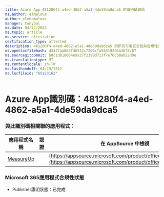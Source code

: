 ```yaml
---
title: Azure App 481280f4-a4ed-4862-a5a1-4de59da9dca5 的識別碼資訊
ms.author: elmalova
author: elenamalova
manager: tonybal
ms.date: 04/27/2022
ms.topic: article
ms.service: attestation
certification_type: attested
description: 481280f4-a4ed-4862-a5a1-4de59da9dca5 的所有可用安全性與合規性資訊。
ms.openlocfilehash: d3127aa8d3f36912c7206cfa94019296a36f8c87
ms.sourcegitcommit: b0c1d8160b4e9a27f23a9d723f7e76d38ab12d9e
ms.translationtype: MT
ms.contentlocale: zh-TW
ms.lasthandoff: 04/29/2022
ms.locfileid: "65123162"
---
```

# <a name="azure-app-id-481280f4-a4ed-4862-a5a1-4de59da9dca5"></a>Azure App識別碼：481280f4-a4ed-4862-a5a1-4de59da9dca5


### <a name="apps-associated-with-this-id"></a>與此識別碼相關聯的應用程式：
| **應用程式名稱** | **認證** | **在 AppSource 中檢視** |
|--------------|---------------|-----------------------|
| [MeasureUp](../forward/WA200003111.md) |  | [https://appsource.microsoft.com/product/office/WA200003111](https://appsource.microsoft.com/product/office/WA200003111) |

### <a name="microsoft-365-app-compliance-status"></a>Microsoft 365應用程式合規性狀態
- Publisher證明狀態：已完成
